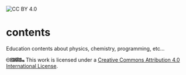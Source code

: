 ![CC BY 4.0](https://img.shields.io/badge/License-CC%20BY%204.0-lightgrey.svg)

# contents
Education contents about physics, chemistry, programming, etc...

<img src="cc.logo.large.png" alt="drawing" style="width:50px;" /> This work is licensed under a [Creative Commons Attribution 4.0 International License](https://creativecommons.org/licenses/by/4.0/).